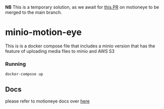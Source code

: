 **NB** This is a temporary solution, as we await for [this PR](https://github.com/ccrisan/motioneye/pull/1490) on motioneye to be merged to the main branch.

# minio-motion-eye

This is is a docker compose file that includes a minio version that has the feature of uploading media files to minio and AWS S3

### Running

`docker-compose up`

## Docs

please refer to motioneye docs over [here](https://github.com/ccrisan/motioneye/wiki)